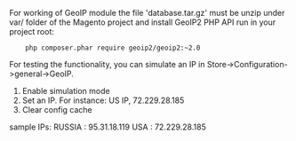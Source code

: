 For working of GeoIP module the file 'database.tar.gz' must be unzip under var/ folder of the Magento project
and install GeoIP2 PHP API run in your project root:
       
        php composer.phar require geoip2/geoip2:~2.0
        
        
For testing the functionality, you can simulate an IP in Store->Configuration->general->GeoIP.
  1. Enable simulation mode
  2. Set an IP. For instance: US IP, 72.229.28.185
  3. Clear config cache
  
  sample IPs:
    RUSSIA : 95.31.18.119
    USA    : 72.229.28.185